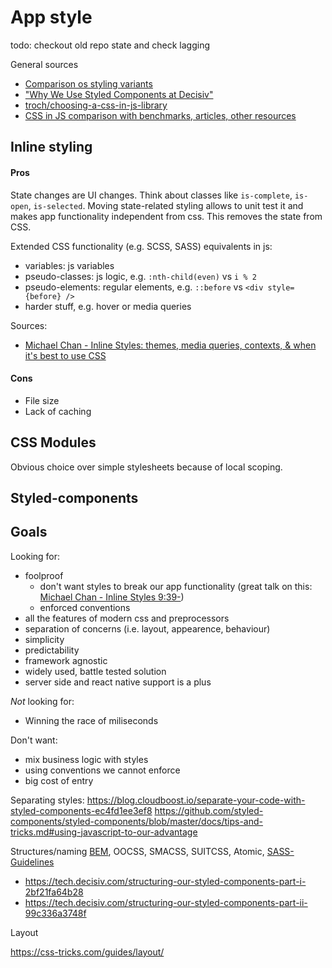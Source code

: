# App style

todo: checkout old repo state and check lagging

General sources

- [Comparison os styling variants](https://github.com/styled-components/comparison)
- ["Why We Use Styled Components at Decisiv"](https://medium.com/@_alanbsmith/why-we-use-styled-components-at-decisiv-a8ac6e1507ac)
- [troch/choosing-a-css-in-js-library](https://gist.github.com/troch/c27c6a8cc47b76755d848c6d1204fdaf)
- [CSS in JS comparison with benchmarks, articles, other resources](https://github.com/tuchk4/awesome-css-in-js)

## Inline styling

#### Pros

State changes are UI changes. Think about classes like `is-complete`, `is-open`, `is-selected`. Moving state-related styling allows to unit test it and makes app functionality independent from css. This removes the state from CSS.

Extended CSS functionality (e.g. SCSS, SASS) equivalents in js:
- variables: js variables
- pseudo-classes: js logic, e.g. `:nth-child(even)` vs `i % 2`
- pseudo-elements: regular elements, e.g. `::before` vs `<div style={before} />`
- harder stuff, e.g. hover or media queries

Sources:
- [Michael Chan - Inline Styles: themes, media queries, contexts, & when it's best to use CSS](https://www.youtube.com/watch?v=ERB1TJBn32c)

#### Cons

- File size
- Lack of caching

## CSS Modules

Obvious choice over simple stylesheets because of local scoping.

## Styled-components

## Goals

Looking for:
- foolproof
  - don't want styles to break our app functionality (great talk on this: [Michael Chan - Inline Styles 9:39-](https://youtu.be/ERB1TJBn32c?t=579))
  - enforced conventions
- all the features of modern css and preprocessors
- separation of concerns (i.e. layout, appearence, behaviour)
- simplicity
- predictability
- framework agnostic
- widely used, battle tested solution
- server side and react native support is a plus

_Not_ looking for:
- Winning the race of miliseconds

Don't want:
- mix business logic with styles
- using conventions we cannot enforce
- big cost of entry


Separating styles:
https://blog.cloudboost.io/separate-your-code-with-styled-components-ec4fd1ee3ef8
https://github.com/styled-components/styled-components/blob/master/docs/tips-and-tricks.md#using-javascript-to-our-advantage

Structures/naming
[BEM](http://getbem.com/introduction/), OOCSS, SMACSS, SUITCSS, Atomic, [SASS-Guidelines](https://sass-guidelin.es/)
- https://tech.decisiv.com/structuring-our-styled-components-part-i-2bf21fa64b28
- https://tech.decisiv.com/structuring-our-styled-components-part-ii-99c336a3748f


Layout

https://css-tricks.com/guides/layout/